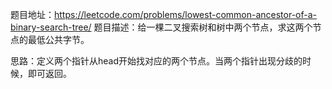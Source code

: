 题目地址：https://leetcode.com/problems/lowest-common-ancestor-of-a-binary-search-tree/
题目描述：给一棵二叉搜索树和树中两个节点，求这两个节点的最低公共字节。

思路：定义两个指针从head开始找对应的两个节点。当两个指针出现分歧的时候，即可返回。


